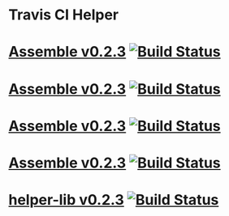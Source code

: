 # Travis CI Helper

# [Assemble v0.2.3](https://github.com/assemble/helper-lib) [![Build Status](https://travis-ci.org/assemble/helper-lib.png)](https://travis-ci.org/assemble/helper-lib)

# [Assemble v0.2.3](https://github.com/assemble/helper-lib) [![Build Status](https://travis-ci.org/assemble/helper-lib.png?branch=wip)](https://travis-ci.org/assemble/helper-lib)

# [Assemble v0.2.3](https://github.com/assemble/helper-lib) [![Build Status](https://travis-ci.org/assemble/helper-lib.png?branch=wip)](https://travis-ci.org/assemble/helper-lib)

# [Assemble v0.2.3](https://github.com/assemble/helper-lib) [![Build Status](https://travis-ci.org/assemble/helper-lib.png?branch=wip)](https://travis-ci.org/assemble/helper-lib)

# [helper-lib v0.2.3](https://github.com/assemble/helper-lib) [![Build Status](https://travis-ci.org/assemble/helper-lib.png)](https://travis-ci.org/assemble/helper-lib)
